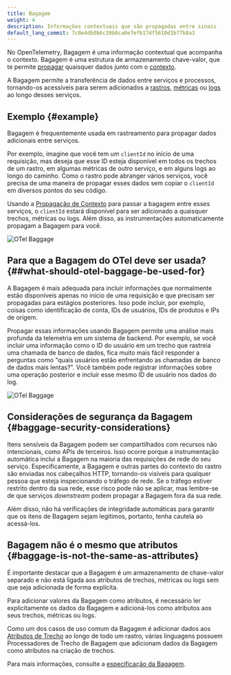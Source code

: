 ```yaml
---
title: Bagagem
weight: 4
description: Informações contextuais que são propagadas entre sinais
default_lang_commit: 7c0e4db0b6c39b0ca0e7efb17df5610d1b77b8a3
---
```


No OpenTelemetry, Bagagem é uma informação contextual que acompanha o contexto.
Bagagem é uma estrutura de armazenamento chave-valor, que te permite
[propagar](../../context-propagation/#propagation) quaisquer dados junto com o
[contexto](../../context-propagation/#context).

A Bagagem permite a transferência de dados entre serviços e processos,
tornando-os acessíveis para serem adicionados a [rastros](../traces/),
[métricas](../metrics/) ou [logs](../logs/) ao longo desses serviços.

## Exemplo {#example}

Bagagem é frequentemente usada em rastreamento para propagar dados adicionais
entre serviços.

Por exemplo, imagine que você tem um `clientId` no início de uma requisição, mas
deseja que esse ID esteja disponível em todos os trechos de um rastro, em
algumas métricas de outro serviço, e em alguns logs ao longo do caminho. Como o
rastro pode abranger vários serviços, você precisa de uma maneira de propagar
esses dados sem copiar o `clientId` em diversos pontos do seu código.

Usando a [Propagação de Contexto](../traces/#context-propagation) para passar a
bagagem entre esses serviços, o `clientId` estará disponível para ser adicionado
a quaisquer trechos, métricas ou logs. Além disso, as instrumentações
automaticamente propagam a Bagagem para você.

![OTel Baggage](../otel-baggage.svg)

## Para que a Bagagem do OTel deve ser usada? {##what-should-otel-baggage-be-used-for}

A Bagagem é mais adequada para incluir informações que normalmente estão
disponíveis apenas no início de uma requisição e que precisam ser propagadas
para estágios posteriores. Isso pode incluir, por exemplo, coisas como
identificação de conta, IDs de usuários, IDs de produtos e IPs de origem.

Propagar essas informações usando Bagagem permite uma análise mais profunda da
telemetria em um sistema de backend. Por exemplo, se você incluir uma informação
como o ID do usuário em um trecho que rastreia uma chamada de banco de dados,
fica muito mais fácil responder a perguntas como "quais usuários estão
enfrentando as chamadas de banco de dados mais lentas?". Você também pode
registrar informações sobre uma operação posterior e incluir esse mesmo ID de
usuário nos dados do log.

![OTel Baggage](../otel-baggage-2.svg)

## Considerações de segurança da Bagagem {#baggage-security-considerations}

Itens sensíveis da Bagagem podem ser compartilhados com recursos não
intencionais, como APIs de terceiros. Isso ocorre porque a instrumentação
automática inclui a Bagagem na maioria das requisições de rede do seu serviço.
Especificamente, a Bagagem e outras partes do contexto do rastro são enviadas
nos cabeçalhos HTTP, tornando-os visíveis para qualquer pessoa que esteja
inspecionando o tráfego de rede. Se o tráfego estiver restrito dentro da sua
rede, esse risco pode não se aplicar, mas lembre-se de que serviços _downstream_
podem propagar a Bagagem fora da sua rede.

Além disso, não há verificações de integridade automáticas para garantir que os
itens de Bagagem sejam legítimos, portanto, tenha cautela ao acessá-los.

## Bagagem não é o mesmo que atributos {#baggage-is-not-the-same-as-attributes}

É importante destacar que a Bagagem é um armazenamento de chave-valor separado e
não está ligada aos atributos de trechos, métricas ou logs sem que seja
adicionada de forma explícita.

Para adicionar valores da Bagagem como atributos, é necessário ler
explicitamente os dados da Bagagem e adicioná-los como atributos aos seus
trechos, métricas ou logs.

Como um dos casos de uso comum da Bagagem é adicionar dados aos
[Atributos de Trecho](../traces/#attributes) ao longo de todo um rastro, várias
linguagens possuem Processadores de Trecho de Bagagem que adicionam dados da
Bagagem como atributos na criação de trechos.

Para mais informações, consulte a [especificação da Bagagem].

[especificação da Bagagem]: /docs/specs/otel/overview/#baggage-signal

